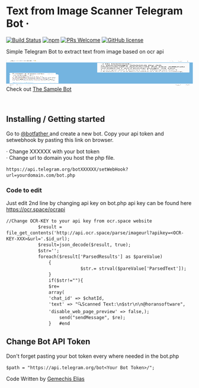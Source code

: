  # Text from Image Scanner Telegram Bot  &middot; 
[![Build Status](https://img.shields.io/travis/npm/npm/latest.svg?style=flat-square)](https://travis-ci.org/npm/npm) [![npm](https://img.shields.io/npm/v/npm.svg?style=flat-square)](https://www.npmjs.com/package/npm) [![PRs Welcome](https://img.shields.io/badge/PRs-welcome-brightgreen.svg?style=flat-square)](http://makeapullrequest.com) [![GitHub license](https://img.shields.io/badge/license-MIT-blue.svg?style=flat-square)](https://github.com/your/your-project/blob/master/LICENSE)
 
Simple Telegram Bot to extract text from image based on ocr api <br>  

<a href="https://t.me.com/official_gemechis/"><img align="left" alt="Simple Telegram Bot to extract text from image based on ocr api by Gemchis Elias" width="100%" height="70" src="screenshot.png" /></a>  

Check out <a href="https://t.me/horanocr_bot">The Sample Bot </a>  

<br>

## Installing / Getting started
Go to <a href="https://t.me/botfather">@botfather <a/> and create a new bot. Copy your api token and setwebhook by pasting this link on browser.
 
  &middot; Change XXXXXX with your bot token
 <br>
  &middot; Change url to domain you host the php file.

```shell
https://api.telegram.org/botXXXXXX/setWebHook?url=yourdomain.com/bot.php
```
### Code to edit

Just edit 2nd line by changing api key on bot.php
api key can be found here https://ocr.space/ocrapi
 
```shell
//Change OCR-KEY to your api key from ocr.space website
            $result = file_get_contents('http://api.ocr.space/parse/imageurl?apikey=<OCR-KEY-XXX>&url='.$id_url);
            $result=json_decode($result, true);
            $str='';
            foreach($result['ParsedResults'] as $pareValue) 
                {
                            $str.= strval($pareValue['ParsedText']);
                }
                if($str!=""){ 
                $re= 
                array(
                'chat_id' => $chatId, 
                'text' => "🔍Scanned Text:\n$str\n\n@horansoftware",
                'disable_web_page_preview' => false,);
                    send("sendMessage", $re);
                }   #end
```

## Change Bot API Token
 
Don't forget pasting your bot token every where needed in the bot.php
 
 ```shell
$path = "https://api.telegram.org/bot<Your Bot Token>/";
```
 
Code Written by 
 <a href="realgemechis.t.me">Gemechis Elias</a>
 

